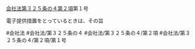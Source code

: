 [会社法第３２５条の４第２項](会社法＿＿＿＿第３２５条の４第２項)第１号

電子提供措置をとっているときは、その旨


#会社法
#会社法/第３２５条の４
#会社法/第３２５条の４/第２項
#会社法/第３２５条の４/第２項/第１号
